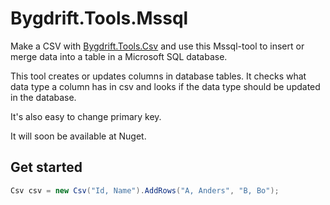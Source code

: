 # Bygdrift.Tools.Mssql

Make a CSV with [Bygdrift.Tools.Csv](https://github.com/Bygdrift/Tools.CsvTool) and use this Mssql-tool to insert or merge data into a table in a Microsoft SQL database.

This tool creates or updates columns in database tables. It checks what data type a column has in csv and looks if the data type should be updated in the database.

It's also easy to change primary key.

It will soon be available at Nuget.

## Get started

```c#
Csv csv = new Csv("Id, Name").AddRows("A, Anders", "B, Bo");

```